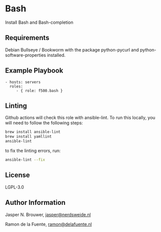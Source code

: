 Bash
========

Install Bash and Bash-completion

Requirements
------------

Debian Bullseye / Bookworm with the package python-pycurl and python-software-properties installed.

Example Playbook
-------------------------

    - hosts: servers
      roles:
         - { role: f500.bash }

Linting
-------
Github actions will check this role with ansible-lint. To run this locally, you will need to follow the following steps:

```bash
brew install ansible-lint
brew install yamllint
ansible-lint
```

to fix the linting errors, run:

```bash
ansible-lint --fix
```


License
-------

LGPL-3.0

Author Information
------------------

Jasper N. Brouwer, jasper@nerdsweide.nl

Ramon de la Fuente, ramon@delafuente.nl
